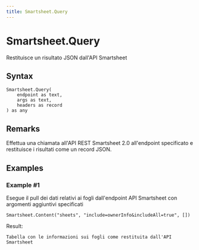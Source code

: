 ```yaml
---
title: Smartsheet.Query
---
```


# Smartsheet.Query


Restituisce un risultato JSON dall&#39;API Smartsheet


## Syntax

```powerquery
Smartsheet.Query(
    endpoint as text,
    args as text,
    headers as record
) as any
```


## Remarks

Effettua una chiamata all'API REST Smartsheet 2.0 all'endpoint specificato e restituisce i risultati come un record JSON.


## Examples

### Example #1 
Esegue il pull dei dati relativi ai fogli dall&#39;endpoint API Smartsheet con argomenti aggiuntivi specificati
```powerquery
Smartsheet.Content("sheets", "include=ownerInfo&includeAll=true", [])
```

Result: 
```powerquery
Tabella con le informazioni sui fogli come restituita dall'API Smartsheet
```



